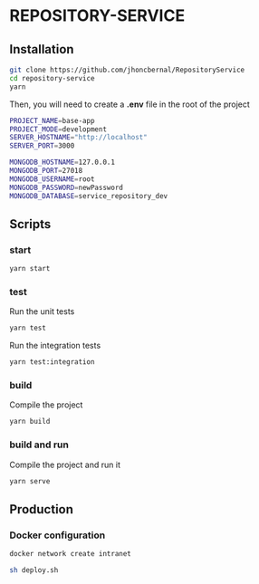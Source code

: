 # REPOSITORY-SERVICE

## Installation

```bash
git clone https://github.com/jhoncbernal/RepositoryService
cd repository-service
yarn
```

Then, you will need to create a **.env** file in the root of the project

```bash
PROJECT_NAME=base-app
PROJECT_MODE=development
SERVER_HOSTNAME="http://localhost"
SERVER_PORT=3000

MONGODB_HOSTNAME=127.0.0.1
MONGODB_PORT=27018
MONGODB_USERNAME=root
MONGODB_PASSWORD=newPassword
MONGODB_DATABASE=service_repository_dev
```

## Scripts

### start

```bash
yarn start
```

### test

Run the unit tests

```bash
yarn test
```

Run the integration tests

```bash
yarn test:integration
```

### build

Compile the project

```bash
yarn build
```

### build and run

Compile the project and run it

```bash
yarn serve
```

## Production

### Docker configuration

```bash
docker network create intranet

sh deploy.sh
```
